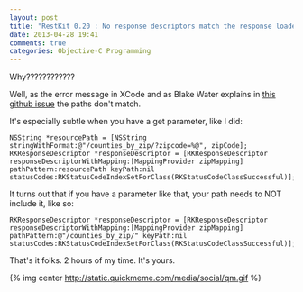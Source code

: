 ```yaml
---
layout: post
title: "RestKit 0.20 : No response descriptors match the response loaded"
date: 2013-04-28 19:41
comments: true
categories: Objective-C Programming
---
```


Why????????????

Well, as the error message in XCode and as Blake Water explains in [this github issue](https://github.com/RestKit/RestKit/issues/1060) the paths don't match.

It's especially subtle when you have a get parameter, like I did:

 ```objc
 NSString *resourcePath = [NSString stringWithFormat:@"/counties_by_zip/?zipcode=%@", zipCode];
 RKResponseDescriptor *responseDescriptor = [RKResponseDescriptor responseDescriptorWithMapping:[MappingProvider zipMapping] pathPattern:resourcePath keyPath:nil statusCodes:RKStatusCodeIndexSetForClass(RKStatusCodeClassSuccessful)];
 ```

 It turns out that if you have a parameter like that, your path
 needs to NOT include it, like so:

 ```objc
 RKResponseDescriptor *responseDescriptor = [RKResponseDescriptor responseDescriptorWithMapping:[MappingProvider zipMapping] pathPattern:@"/counties_by_zip/" keyPath:nil statusCodes:RKStatusCodeIndexSetForClass(RKStatusCodeClassSuccessful)]; 
 ```

 That's it folks. 2 hours of my time. It's yours.

{% img center http://static.quickmeme.com/media/social/qm.gif %}
